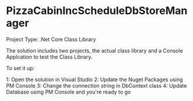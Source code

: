 # PizzaCabinIncScheduleDbStoreManager

Project Type: .Net Core Class Library

The solution includes two projects, the actual class library and a Console Applcation to test the Class Library.

To set it up:

1: Open the solution in Visual Studio
2: Update the Nuget Packages using PM Console
3: Change the connection string in DbContext class
4: Update Database using PM Console and you're ready to go
